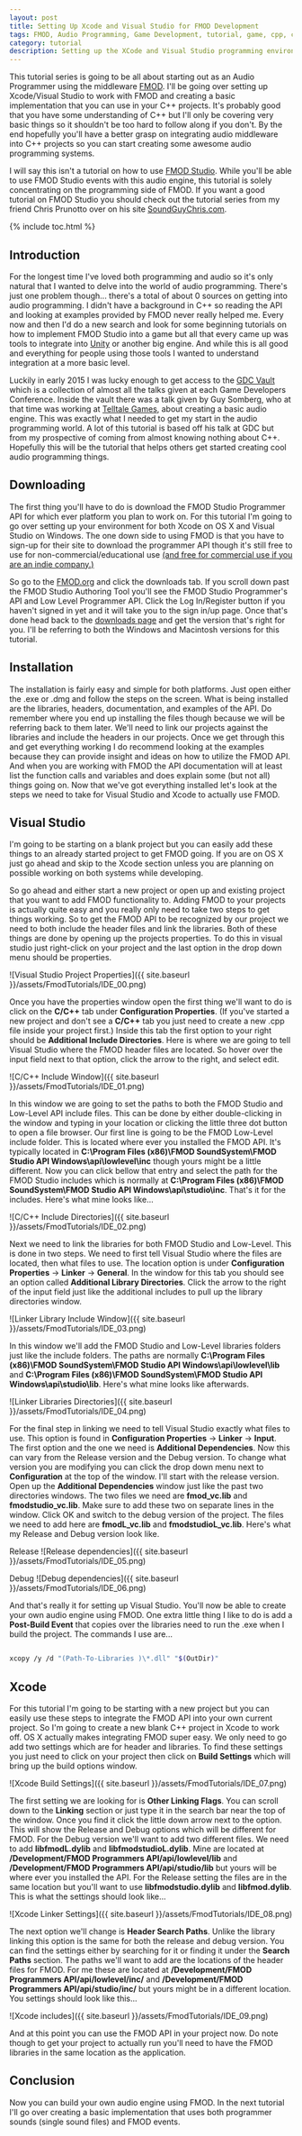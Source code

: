 ```yaml
---
layout: post
title: Setting Up Xcode and Visual Studio for FMOD Development
tags: FMOD, Audio Programming, Game Development, tutorial, game, cpp, c++, programming, visual, studio
category: tutorial
description: Setting up the XCode and Visual Studio programming environment for developing an audio engine for the Fmod API in C++.
---
```


This tutorial series is going to be all about starting out as an Audio Programmer using the middleware [FMOD](http://www.fmod.org/). I'll be going over setting up Xcode/Visual Studio to work with FMOD and creating a basic implementation that you can use in your C++ projects. It's probably good that you have some understanding of C++ but I'll only be covering very basic things so it shouldn't be too hard to follow along if you don't. By the end hopefully you'll have a better grasp on integrating audio middleware into C++ projects so you can start creating some awesome audio programming systems.

I will say this isn't a tutorial on how to use [FMOD Studio](http://www.fmod.org/products/). While you'll be able to use FMOD Studio events with this audio engine, this tutorial is solely concentrating on the programming side of FMOD. If you want a good tutorial on FMOD Studio you should check out the tutorial series from my friend Chris Prunotto over on his site [SoundGuyChris.com](http://blog.soundguychris.com/2014/04/15/an-introduction-to-fmod-part-1/).

{% include toc.html %}

## Introduction

For the longest time I've loved both programming and audio so it's only natural that I wanted to delve into the world of audio programming. There's just one problem though... there's a total of about 0 sources on getting into audio programming. I didn't have a background in C++ so reading the API and looking at examples provided by FMOD never really helped me. Every now and then I'd do a new search and look for some beginning tutorials on how to implement FMOD Studio into a game but all that every came up was tools to integrate into [Unity](https://unity3d.com/) or another big engine. And while this is all good and everything for people using those tools I wanted to understand integration at a more basic level. 

Luckily in early 2015 I was lucky enough to get access to the [GDC Vault](http://www.gdcvault.com/) which is a collection of almost all the talks given at each Game Developers Conference. Inside the vault there was a talk given by Guy Somberg, who at that time was working at [Telltale Games](https://www.telltalegames.com/), about creating a basic audio engine. This was exactly what I needed to get my start in the audio programming world. A lot of this tutorial is based off his talk at GDC but from my prospective of coming from almost knowing nothing about C++. Hopefully this will be the tutorial that helps others get started creating cool audio programming things.

## Downloading

The first thing you'll have to do is download the FMOD Studio Programmer API for which ever platform you plan to work on. For this tutorial I'm going to go over setting up your environment for both Xcode on OS X and Visual Studio on Windows. The one down side to using FMOD is that you have to sign-up for their site to download the programmer API though it's still free to use for non-commercial/educational use [(and free for commercial use if you are an indie company.)](http://www.fmod.org/sales/)

So go to the [FMOD.org](http://www.fmod.org/download/) and click the downloads tab. If you scroll down past the FMOD Studio Authoring Tool you'll see the FMOD Studio Programmer's API and Low Level Programmer API. Click the Log In/Register button if you haven't signed in yet and it will take you to the sign in/up page. Once that's done head back to the [downloads page](http://www.fmod.org/download/) and get the version that's right for you. I'll be referring to both the Windows and Macintosh versions for this tutorial.

## Installation

The installation is fairly easy and simple for both platforms. Just open either the .exe or .dmg and follow the steps on the screen. What is being installed are the libraries, headers, documentation, and examples of the API. Do remember where you end up installing the files though because we will be referring back to them later. We'll need to link our projects against the libraries and include the headers in our projects. Once we get through this and get everything working I do recommend looking at the examples because they can provide insight and ideas on how to utilize the FMOD API. And when you are working with FMOD the API documentation will at least list the function calls and variables and does explain some (but not all) things going on. Now that we've got everything installed let's look at the steps we need to take for Visual Studio and Xcode to actually use FMOD.

## Visual Studio

I'm going to be starting on a blank project but you can easily add these things to an already started project to get FMOD going. If you are on OS X just go ahead and skip to the Xcode section unless you are planning on possible working on both systems while developing.

So go ahead and either start a new project or open up and existing project that you want to add FMOD functionality to. Adding FMOD to your projects is actually quite easy and you really only need to take two steps to get things working. So to get the FMOD API to be recognized by our project we need to both include the header files and link the libraries. Both of these things are done by opening up the projects properties. To do this in visual studio just right-click on your project and the last option in the drop down menu should be properties.

![Visual Studio Project Properties]({{ site.baseurl }}/assets/FmodTutorials/IDE_00.png)

Once you have the properties window open the first thing we'll want to do is click on the **C/C++** tab under **Configuration Properties**. (If you've started a new project and don't see a **C/C++** tab you just need to create a new .cpp file inside your project first.) Inside this tab the first option to your right should be **Additional Include Directories**. Here is where we are going to tell Visual Studio where the FMOD header files are located. So hover over the input field next to that option, click the arrow to the right, and select edit.

![C/C++ Include Window]({{ site.baseurl }}/assets/FmodTutorials/IDE_01.png)

In this window we are going to set the paths to both the FMOD Studio and Low-Level API include files. This can be done by either double-clicking in the window and typing in your location or clicking the little three dot button to open a file browser. Our first line is going to be the FMOD Low-Level include folder. This is located where ever you installed the FMOD API. It's typically located in **C:\Program Files (x86)\FMOD SoundSystem\FMOD Studio API Windows\api\lowlevel\inc** though yours might be a little different. Now you can click bellow that entry and select the path for the FMOD Studio includes which is normally at **C:\Program Files (x86)\FMOD SoundSystem\FMOD Studio API Windows\api\studio\inc**. That's it for the includes. Here's what mine looks like...

![C/C++ Include Directories]({{ site.baseurl }}/assets/FmodTutorials/IDE_02.png)

Next we need to link the libraries for both FMOD Studio and Low-Level. This is done in two steps. We need to first tell Visual Studio where the files are located, then what files to use. The location option is under **Configuration Properties** -> **Linker** -> **General**. In the window for this tab you should see an option called **Additional Library Directories**. Click the arrow to the right of the input field just like the additional includes to pull up the library directories window.

![Linker Library Include Window]({{ site.baseurl }}/assets/FmodTutorials/IDE_03.png)

In this window we'll add the FMOD Studio and Low-Level libraries folders just like the include folders. The paths are normally **C:\Program Files (x86)\FMOD SoundSystem\FMOD Studio API Windows\api\lowlevel\lib** and **C:\Program Files (x86)\FMOD SoundSystem\FMOD Studio API Windows\api\studio\lib**. Here's what mine looks like afterwards.

![Linker Libraries Directories]({{ site.baseurl }}/assets/FmodTutorials/IDE_04.png)

For the final step in linking we need to tell Visual Studio exactly what files to use. This option is found in **Configuration Properties** -> **Linker** -> **Input**. The first option and the one we need is **Additional Dependencies**. Now this can vary from the Release version and the Debug version.  To change what version you are modifying you can click the drop down menu next to **Configuration** at the top of the window. I'll start with the release version. Open up the **Additional Dependencies** window just like the past two directories windows. The two files we need are **fmod_vc.lib** and **fmodstudio_vc.lib**. Make sure to add these two on separate lines in the window. Click OK and switch to the debug version of the project. The files we need to add here are **fmodL_vc.lib** and **fmodstudioL_vc.lib**. Here's what my Release and Debug version look like.

Release
![Release dependencies]({{ site.baseurl }}/assets/FmodTutorials/IDE_05.png)

Debug
![Debug dependencies]({{ site.baseurl }}/assets/FmodTutorials/IDE_06.png)

And that's really it for setting up Visual Studio. You'll now be able to create your own audio engine using FMOD. One extra little thing I like to do is add a **Post-Build Event** that copies over the libraries need to run the .exe when I build the project. The commands I use are...

```bash

xcopy /y /d "(Path-To-Libraries )\*.dll" "$(OutDir)"

```

## Xcode

For this tutorial I'm going to be starting with a new project but you can easily use these steps to integrate the FMOD API into your own current project. So I'm going to create a new blank C++ project in Xcode to work off. OS X actually makes integrating FMOD super easy. We only need to go add two settings which are for header and libraries. To find these settings you just need to click on your project then click on **Build Settings**  which will bring up the build options window.

![Xcode Build Settings]({{ site.baseurl }}/assets/FmodTutorials/IDE_07.png)

The first setting we are looking for is **Other Linking Flags**. You can scroll down to the **Linking** section or just type it in the search bar near the top of the window. Once you find it click the little down arrow next to the option. This will show the Release and Debug options which will be different for FMOD. For the Debug version we'll want to add two different files. We need to add **libfmodL.dylib** and **libfmodstudioL.dylib**. Mine are located at **/Development/FMOD Programmers API/api/lowlevel/lib** and **/Development/FMOD Programmers API/api/studio/lib** but yours will be where ever you installed the API. For the Release setting the files are in the same location but you'll want to use **libfmodstudio.dylib** and **libfmod.dylib**. This is what the settings should look like...

![Xcode Linker Settings]({{ site.baseurl }}/assets/FmodTutorials/IDE_08.png)

The next option we'll change is **Header Search Paths**. Unlike the library linking this option is the same for both the release and debug version. You can find the settings either by searching for it or finding it under the **Search Paths** section. The paths we'll want to add are the locations of the header files for FMOD. For me these are located at **/Development/FMOD Programmers API/api/lowlevel/inc/** and **/Development/FMOD Programmers API/api/studio/inc/** but yours might be in a different location. You settings should look like this...

![Xcode includes]({{ site.baseurl }}/assets/FmodTutorials/IDE_09.png)

And at this point you can use the FMOD API in your project now. Do note though to get your project to actually run you'll need to have the FMOD libraries in the same location as the application. 

## Conclusion

Now you can build your own audio engine using FMOD. In the next tutorial I'll go over creating a basic implementation that uses both programmer sounds (single sound files) and FMOD events.


